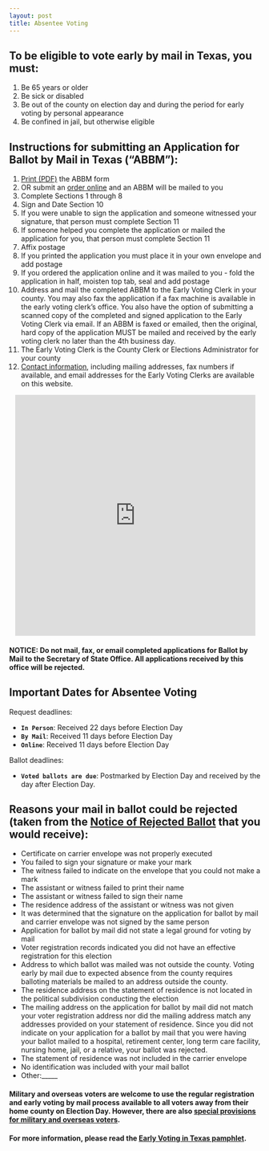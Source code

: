 ```yaml
---
layout: post
title: Absentee Voting
---
```


## To be eligible to vote early by mail in Texas, you must: 
1. Be 65 years or older
2. Be sick or disabled
3. Be out of the county on election day and during the period for early voting by personal appearance
4. Be confined in jail, but otherwise eligible

## Instructions for submitting an Application for Ballot by Mail in Texas (“ABBM”):
1. [Print (PDF)](https://webservices.sos.state.tx.us/forms/5-15f.pdf) the ABBM form
2. OR submit an [order online](https://bbm.sos.state.tx.us/bbm.asp) and an ABBM will be mailed to you
3. Complete Sections 1 through 8
4. Sign and Date Section 10
5. If you were unable to sign the application and someone witnessed your signature, that person must complete Section 11
6. If someone helped you complete the application or mailed the application for you, that person must complete Section 11
7. Affix postage
  1. If you printed the application you must place it in your own envelope and add postage
  2. If you ordered the application online and it was mailed to you - fold the application in half, moisten top tab, seal and add postage
8. Address and mail the completed ABBM to the Early Voting Clerk in your county. You may also fax the application if a fax machine is available in the early voting clerk’s office.  You also have the option of submitting a scanned copy of the completed and signed application to the Early Voting Clerk via email. If an ABBM is faxed or emailed, then the original, hard copy of the application MUST be mailed and received by the early voting clerk no later than the 4th business day.
  1. The Early Voting Clerk is the County Clerk or Elections Administrator for your county
  2. [Contact information](https://www.sos.state.tx.us/elections/voter/county.shtml), including mailing addresses, fax numbers if available, and email addresses for the Early Voting Clerks are available on this website.
  
<p align="center">
<iframe src="https://giphy.com/embed/4QMcpaQXZOEshaUVsj" width="480" height="480" frameBorder="0" class="giphy-embed" allowFullScreen></iframe><p><a href="https://giphy.com/gifs/loharris-vote-loharrisvote-4QMcpaQXZOEshaUVsj"></a></p>

#### NOTICE: Do not mail, fax, or email completed applications for Ballot by Mail to the Secretary of State Office. All applications received by this office will be rejected. 

## Important Dates for Absentee Voting
Request deadlines: 
* **`In Person`**: Received 22 days before Election Day
* **`By Mail`**: Received 11 days before Election Day
* **`Online`**: Received 11 days before Election Day

Ballot deadlines: 
* **`Voted ballots are due`**: Postmarked by Election Day and received by the day after Election Day. 

## Reasons your mail in ballot could be rejected (taken from the [Notice of Rejected Ballot](https://www.sos.state.tx.us/elections/forms/pol-sub/5-42f.pdf) that you would receive):
* Certificate on carrier envelope was not properly executed
* You failed to sign your signature or make your mark
* The witness failed to indicate on the envelope that you could not make a mark
* The assistant or witness failed to print their name
* The assistant or witness failed to sign their name
* The residence address of the assistant or witness was not given
* It was determined that the signature on the application for ballot by mail and carrier envelope was not signed by the same person
* Application for ballot by mail did not state a legal ground for voting by mail
* Voter registration records indicated you did not have an effective registration for this election
* Address to which ballot was mailed was not outside the county. Voting early by mail due to expected absence from the county requires balloting materials be mailed to an address outside the county. 
* The residence address on the statement of residence is not located in the political subdivision conducting the election
* The mailing address on the application for ballot by mail did not match your voter registration address nor did the mailing address match any addresses provided on your statement of residence. Since you did not indicate on your application for a ballot by mail that you were having your ballot mailed to a hospital, retirement center, long term care facility, nursing home, jail, or a relative, your ballot was rejected. 
* The statement of residence was not included in the carrier envelope
* No identification was included with your mail ballot
* Other:_____

#### Military and overseas voters are welcome to use the regular registration and early voting by mail process available to all voters away from their home county on Election Day. However, there are also [special provisions for military and overseas voters](https://www.votetexas.gov/military-overseas-voters/index.html).

#### For more information, please read the [Early Voting in Texas pamphlet](https://www.votetexas.gov/voting/when.html#early-voting).
